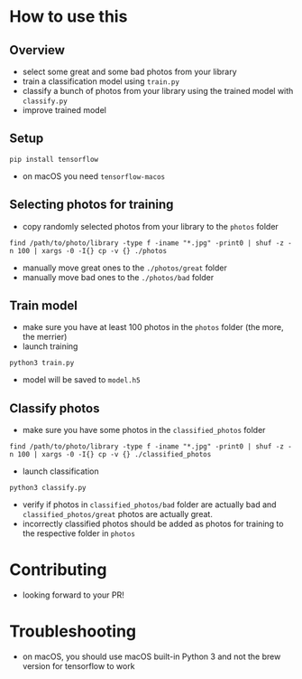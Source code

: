 # How to use this

## Overview

* select some great and some bad photos from your library
* train a classification model using `train.py`
* classify a bunch of photos from your library using the trained model with `classify.py`
* improve trained model

## Setup

```
pip install tensorflow
```

* on macOS you need `tensorflow-macos`

## Selecting photos for training

* copy randomly selected photos from your library to the `photos` folder
```shell
find /path/to/photo/library -type f -iname "*.jpg" -print0 | shuf -z -n 100 | xargs -0 -I{} cp -v {} ./photos
```
* manually move great ones to the `./photos/great` folder
* manually move bad ones to the `./photos/bad` folder

## Train model

* make sure you have at least 100 photos in the `photos` folder (the more, the merrier)
* launch training
```shell
python3 train.py
```
* model will be saved to `model.h5`

## Classify photos

* make sure you have some photos in the `classified_photos` folder

```shell
find /path/to/photo/library -type f -iname "*.jpg" -print0 | shuf -z -n 100 | xargs -0 -I{} cp -v {} ./classified_photos
```

* launch classification
```shell
python3 classify.py
```

* verify if photos in `classified_photos/bad` folder are actually bad and `classified_photos/great` photos are actually great.
* incorrectly classified photos should be added as photos for training to the respective folder in `photos` 

# Contributing

* looking forward to your PR!

# Troubleshooting

* on macOS, you should use macOS built-in Python 3 and not the brew version for tensorflow to work